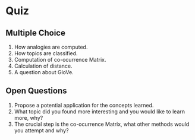 # Quiz


## Multiple Choice 
1. How analogies are computed.
2. How topics are classified.
3. Computation of co-ocurrence Matrix.
4. Calculation of distance.
5. A question about GloVe.


## Open Questions
1. Propose a potential application for the concepts learned.
2. What topic did you found more interesting and you would like to learn more, why?
3. The crucial step is the co-ocurrence Matrix, what other methods would you attempt and why?
